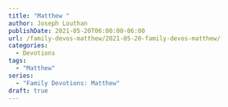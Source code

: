 ```yaml
---
title: "Matthew "
author: Joseph Louthan
publishDate: 2021-05-20T06:00:00-06:00
url: /family-devos-matthew/2021-05-20-family-devos-matthew/
categories:
  - Devotions
tags:
  - "Matthew"
series:
  - "Family Devotions: Matthew"
draft: true
---
```

